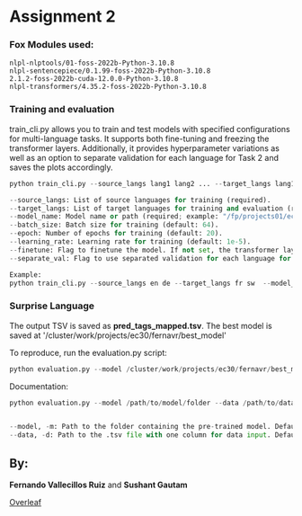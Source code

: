# Assignment 2
### Fox Modules used:
```
nlpl-nlptools/01-foss-2022b-Python-3.10.8
nlpl-sentencepiece/0.1.99-foss-2022b-Python-3.10.8
2.1.2-foss-2022b-cuda-12.0.0-Python-3.10.8
nlpl-transformers/4.35.2-foss-2022b-Python-3.10.8
```

### Training and evaluation

train_cli.py allows you to train and test models with specified configurations for multi-language tasks. It supports both fine-tuning and freezing the transformer layers. Additionally, it provides hyperparameter variations as well as an option to separate validation for each language for Task 2 and saves the plots accordingly.


```python
python train_cli.py --source_langs lang1 lang2 ... --target_langs lang1 lang2 ... --model_name model_path --batch_size batch_size --epoch epoch --learning_rate learning_rate --finetune --separate_val

--source_langs: List of source languages for training (required).
--target_langs: List of target languages for training and evaluation (required).
--model_name: Model name or path (required; example: "/fp/projects01/ec30/models/xlm-roberta-base/").
--batch_size: Batch size for training (default: 64).
--epoch: Number of epochs for training (default: 20).
--learning_rate: Learning rate for training (default: 1e-5).
--finetune: Flag to finetune the model. If not set, the transformer layers will be frozen.
--separate_val: Flag to use separated validation for each language for Task 2. Also saves the plots. (recommended)

Example:
python train_cli.py --source_langs en de --target_langs fr sw  --model_name /fp/projects01/ec30/models/xlm-roberta-base/ --batch_size 64 --epoch 20 --learning_rate 1e-5 --finetune --separate_val

```

### Surprise Language

The output TSV is saved as **pred_tags_mapped.tsv**.
The best model is saved at '/cluster/work/projects/ec30/fernavr/best_model'

To reproduce, run the evaluation.py script:

```python
python evaluation.py --model /cluster/work/projects/ec30/fernavr/best_model --data /fp/projects01/ec30/IN5550/obligatories/2/surprise/surprise_test_set.tsv
```

Documentation:
```python
python evaluation.py --model /path/to/model/folder --data /path/to/data/file.tsv


--model, -m: Path to the folder containing the pre-trained model. Defaults to '/cluster/work/projects/ec30/fernavr/best_model'.
--data, -d: Path to the .tsv file with one column for data input. Defaults to '/fp/projects01/ec30/IN5550/obligatories/2/surprise/surprise_test_set.tsv'.
```



## By:
**Fernando Vallecillos Ruiz** and **Sushant Gautam**

[Overleaf](https://www.overleaf.com/read/dcspmfcnztbp#3a9cdd)
